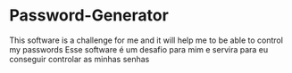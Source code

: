 # Password-Generator

This software is a challenge for me and it will help me to be able to control my passwords
Esse software é um desafio para mim e servira para eu conseguir controlar as minhas senhas
